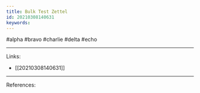 ```yaml
---
title: Bulk Test Zettel
id: 20210308140631
keywords:
---
```

#alpha #bravo #charlie #delta #echo

---
Links:

- [[20210308140631]]

---
References:

